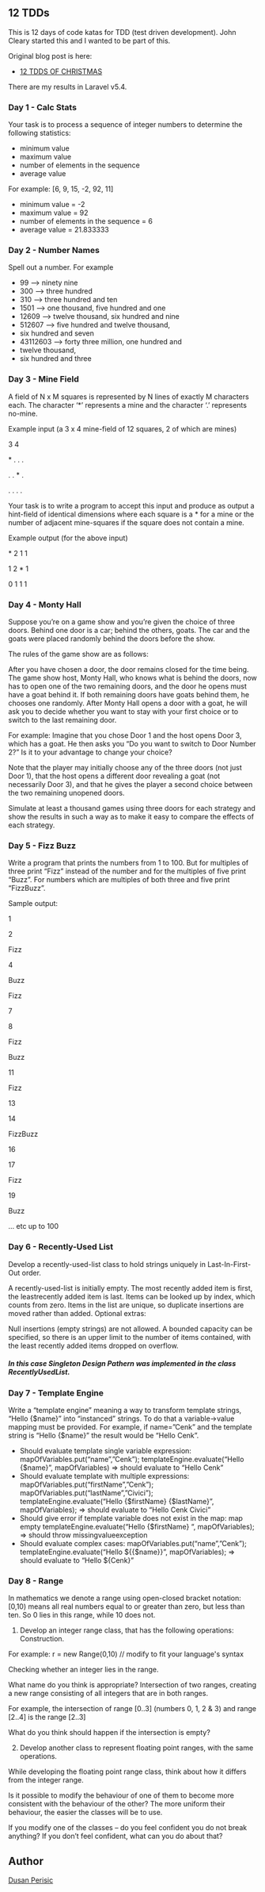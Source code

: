 ## 12 TDDs

This is 12 days of code katas for TDD (test driven development). John Cleary started this and I wanted to be part of this.

Original blog post is here:

- [12 TDDS OF CHRISTMAS](http://www.wiredtothemoon.com/2012/12/12-tdds-of-christmas)

There are my results in Laravel v5.4.

### Day 1 - Calc Stats

Your task is to process a sequence of integer numbers
to determine the following statistics:

- minimum value
- maximum value
- number of elements in the sequence
- average value

For example: [6, 9, 15, -2, 92, 11]

- minimum value = -2
- maximum value = 92
- number of elements in the sequence = 6
- average value = 21.833333

### Day 2 - Number Names

Spell out a number. For example

- 99 –> ninety nine
- 300 –> three hundred
- 310 –> three hundred and ten
- 1501 –> one thousand, five hundred and one
- 12609 –> twelve thousand, six hundred and nine
- 512607 –> five hundred and twelve thousand,
- six hundred and seven
- 43112603 –> forty three million, one hundred and
- twelve thousand,
- six hundred and three

### Day 3 - Mine Field

A field of N x M squares is represented by N lines of exactly M characters each. The character ‘*’ represents a mine and the character ‘.’ represents no-mine.

Example input (a 3 x 4 mine-field of 12 squares, 2 of
which are mines)

3 4

\* . . . 

. . * .

. . . .

Your task is to write a program to accept this input and produce as output a hint-field of identical dimensions where each square is a * for a mine or the number of adjacent mine-squares if the square does not contain a mine.

Example output (for the above input)

\* 2 1 1

1 2 * 1

0 1 1 1

### Day 4 - Monty Hall

Suppose you’re on a game show and you’re given the choice of three doors. Behind one door is a car; behind the others, goats. The car and the goats were placed randomly behind the doors before the show.

The rules of the game show are as follows:

After you have chosen a door, the door remains closed for the time being. The game show host, Monty Hall, who knows what is behind the doors, now has to open one of the two remaining doors, and the door he opens must have a goat behind it. If both remaining doors have goats behind them, he chooses one randomly. After Monty Hall opens a door with a goat, he will ask you to decide whether you want to stay with your first choice or to switch to the last remaining door.

For example:
Imagine that you chose Door 1 and the host opens Door 3, which has a goat. He then asks you “Do you want to switch to Door Number 2?” Is it to your advantage to change your choice?

Note that the player may initially choose any of the three doors (not just Door 1), that the host opens a different door revealing a goat (not necessarily Door 3), and that he gives the player a second choice between the two remaining unopened doors.

Simulate at least a thousand games using three doors for each strategy and show the results in such a way as to make it easy to compare the effects of each strategy.

### Day 5 - Fizz Buzz

Write a program that prints the numbers from 1 to 100. But for multiples of three print “Fizz” instead of the number and for the multiples of five print “Buzz”. For numbers which are multiples of both three and five print “FizzBuzz”.

Sample output:

1

2

Fizz

4

Buzz

Fizz

7

8

Fizz

Buzz

11

Fizz

13

14

FizzBuzz

16

17

Fizz

19

Buzz

… etc up to 100

### Day 6 - Recently-Used List

Develop a recently-used-list class to hold strings uniquely in Last-In-First-Out order.

A recently-used-list is initially empty.
The most recently added item is first, the leastrecently added item is last.
Items can be looked up by index, which counts from zero.
Items in the list are unique, so duplicate insertions are moved rather than added.
Optional extras:

Null insertions (empty strings) are not allowed.
A bounded capacity can be specified, so there is an upper limit to the number of items contained, with the least recently added items dropped on overflow.

##### In this case Singleton Design Pathern was implemented in the class RecentlyUsedList.

### Day 7 - Template Engine

Write a “template engine” meaning a way to transform template strings, “Hello {$name}” into “instanced” strings. To do that a variable->value mapping must be provided. For example, if name=”Cenk” and the template string is “Hello {$name}” the result would be “Hello Cenk”.
- Should evaluate template single variable expression:
mapOfVariables.put(“name”,”Cenk”);
templateEngine.evaluate(“Hello {$name}”, mapOfVariables)
=>   should evaluate to “Hello Cenk”
- Should evaluate template with multiple expressions:
mapOfVariables.put(“firstName”,”Cenk”);
mapOfVariables.put(“lastName”,”Civici”);
templateEngine.evaluate(“Hello {$firstName} {$lastName}”, mapOfVariables);
=>   should evaluate to “Hello Cenk Civici”
- Should give error if template variable does not exist in the map:
map empty
templateEngine.evaluate(“Hello {$firstName} “, mapOfVariables);
=>   should throw missingvalueexception
- Should evaluate complex cases:
mapOfVariables.put(“name”,”Cenk”);
templateEngine.evaluate(“Hello ${{$name}}”, mapOfVariables);
=>   should evaluate to “Hello ${Cenk}”

### Day 8 - Range

In mathematics we denote a range using open-closed bracket notation: [0,10) means all real numbers equal to or greater than zero, but less than ten. So 0 lies in this range, while 10 does not.

1. Develop an integer range class, that has the following operations:
Construction.

For example: r = new Range(0,10) // modify to fit your language's syntax

Checking whether an integer lies in the range. 

What name do you think is appropriate?
Intersection of two ranges, creating a new range consisting of all integers that are in both ranges.

For example, the intersection of range [0..3] (numbers 0, 1, 2 & 3) and range [2..4] is the range [2..3]

What do you think should happen if the intersection is empty?

2. Develop another class to represent floating point ranges, with the same operations.

While developing the floating point range class, think about how it differs from the integer range.

Is it possible to modify the behaviour of one of them to become more consistent with the behaviour of the other? The more uniform their behaviour, the easier the classes will be to use.

If you modify one of the classes – do you feel confident you do not break anything? If you don’t feel confident, what can you do about that?

## Author

[Dusan Perisic](http://dusanperisic.com)